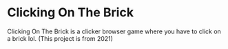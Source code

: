# Clicking On The Brick
Clicking On The Brick is a clicker browser game where you have to click on a brick lol. (This project is from 2021)
